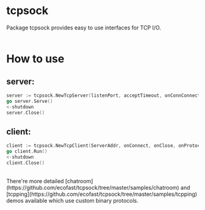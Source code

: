 # tcpsock
Package tcpsock provides easy to use interfaces for TCP I/O.</br></br>

# How to use</br>
## server:
```Go
server := tcpsock.NewTcpServer(listenPort, acceptTimeout, onConnConnect, onConnClose, onProtocol)
go server.Serve()
<-shutdown
server.Close()
```
## client:
```Go
client := tcpsock.NewTcpClient(ServerAddr, onConnect, onClose, onProtocol)
go client.Run()
<-shutdown
client.Close()
```
</br>
There're more detailed [chatroom](https://github.com/ecofast/tcpsock/tree/master/samples/chatroom) and [tcpping](https://github.com/ecofast/tcpsock/tree/master/samples/tcpping) demos available which use custom binary protocols.
